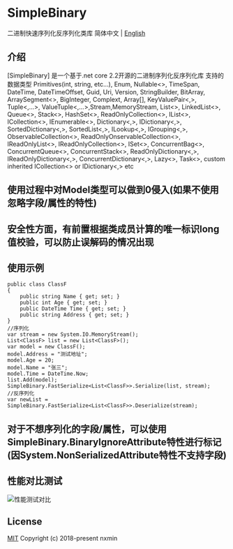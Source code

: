 # SimpleBinary
二进制快速序列化反序列化类库
简体中文 | [English](./README.en.md)


## 介绍
[SimpleBinary] 是一个基于.net core 2.2开源的二进制序列化反序列化库
支持的数据类型
Primitives(int, string, etc...), Enum, Nullable<>, 
TimeSpan, DateTime, DateTimeOffset, Guid, Uri, Version, StringBuilder, 
BitArray, ArraySegment<>, BigInteger, Complext, Array[],
KeyValuePair<,>, Tuple<,...>, ValueTuple<,...>,Stream,MemoryStream,
 List<>, LinkedList<>, Queue<>, Stack<>, HashSet<>, ReadOnlyCollection<>, 
 IList<>, ICollection<>, IEnumerable<>, Dictionary<,>, IDictionary<,>, 
 SortedDictionary<,>, SortedList<,>, ILookup<,>, IGrouping<,>, ObservableCollection<>,
 ReadOnlyOnservableCollection<>, IReadOnlyList<>, IReadOnlyCollection<>, ISet<>,
 ConcurrentBag<>, ConcurrentQueue<>, ConcurrentStack<>, ReadOnlyDictionary<,>, 
 IReadOnlyDictionary<,>, ConcurrentDictionary<,>, Lazy<>, Task<>, 
 custom inherited ICollection<> or IDictionary<,> etc
 
## 使用过程中对Model类型可以做到0侵入(如果不使用忽略字段/属性的特性)
## 安全性方面，有前置根据类成员计算的唯一标识long值校验，可以防止误解码的情况出现
## 使用示例
    public class ClassF
    {
        public string Name { get; set; }
        public int Age { get; set; }
        public DateTime Time { get; set; }
        public string Address { get; set; }
    }
	//序列化
	var stream = new System.IO.MemoryStream();
	List<ClassF> list = new List<ClassF>();
	var model = new ClassF();
	model.Address = "测试地址";
	model.Age = 20;
	model.Name = "张三";
	model.Time = DateTime.Now;
	list.Add(model);
	SimpleBinary.FastSerialize<List<ClassF>>.Serialize(list, stream);
	//反序列化
	var newList = SimpleBinary.FastSerialize<List<ClassF>>.Deserialize(stream);
## 对于不想序列化的字段/属性，可以使用SimpleBinary.BinaryIgnoreAttribute特性进行标记(因System.NonSerializedAttribute特性不支持字段)

## 性能对比测试

![性能测试对比](https://github.com/Longzhiwu2015/SimpleBinary/blob/master/test.png)

## License

[MIT](https://github.com/mgbq/nx-admin/blob/master/LICENSE)
Copyright (c) 2018-present nxmin
